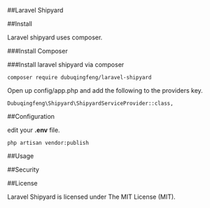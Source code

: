 ##Laravel Shipyard

##Install

Laravel shipyard uses composer.

###Install Composer

###Install laravel shipyard via composer

```
composer require dubuqingfeng/laravel-shipyard
```

Open up config/app.php and add the following to the providers key.

```
Dubuqingfeng\Shipyard\ShipyardServiceProvider::class,
```

##Configuration

edit your **.env** file.

```
php artisan vendor:publish
```

##Usage

##Security

##License

Laravel Shipyard is licensed under The MIT License (MIT).